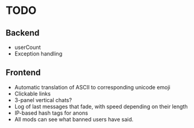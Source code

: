 # TODO

## Backend
+ userCount
+ Exception handling

## Frontend
+ Automatic translation of ASCII to corresponding unicode emoji
+ Clickable links
+ 3-panel vertical chats?
+ Log of last messages that fade, with speed depending on their length
+ IP-based hash tags for anons
+ All mods can see what banned users have said.
